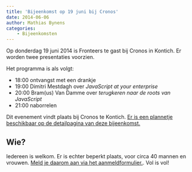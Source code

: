 ```yaml
---
title: 'Bijeenkomst op 19 juni bij Cronos'
date: 2014-06-06
author: Mathias Bynens
categories:
    - Bijeenkomsten
---
```


Op donderdag 19 juni 2014 is Fronteers te gast bij Cronos in Kontich. Er worden twee presentaties voorzien.

Het programma is als volgt:

-   18:00 ontvangst met een drankje
-   19:00 Dimitri Mestdagh over _JavaScript at your enterprise_
-   20:00 Bram(us) Van Damme over _terugkeren naar de roots van JavaScript_
-   21:00 naborrelen

Dit evenement vindt plaats bij Cronos te Kontich. [Er is een plannetje beschikbaar op de detailpagina van deze bijeenkomst.](/bijeenkomsten/2014/cronos)

## Wie?

Iedereen is welkom. Er is echter beperkt plaats, voor circa 40 mannen en vrouwen. [Meld je daarom aan via het aanmeldformulier.](/bijeenkomsten/2014/cronos). Vol is vol!
